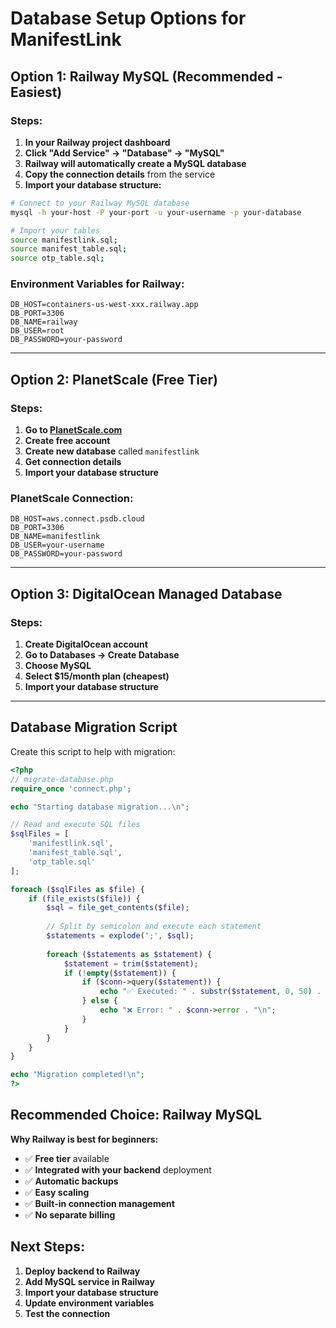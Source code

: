 # Database Setup Options for ManifestLink

## Option 1: Railway MySQL (Recommended - Easiest)

### Steps:
1. **In your Railway project dashboard**
2. **Click "Add Service" → "Database" → "MySQL"**
3. **Railway will automatically create a MySQL database**
4. **Copy the connection details** from the service
5. **Import your database structure:**

```bash
# Connect to your Railway MySQL database
mysql -h your-host -P your-port -u your-username -p your-database

# Import your tables
source manifestlink.sql;
source manifest_table.sql;
source otp_table.sql;
```

### Environment Variables for Railway:
```
DB_HOST=containers-us-west-xxx.railway.app
DB_PORT=3306
DB_NAME=railway
DB_USER=root
DB_PASSWORD=your-password
```

---

## Option 2: PlanetScale (Free Tier)

### Steps:
1. **Go to [PlanetScale.com](https://planetscale.com)**
2. **Create free account**
3. **Create new database** called `manifestlink`
4. **Get connection details**
5. **Import your database structure**

### PlanetScale Connection:
```
DB_HOST=aws.connect.psdb.cloud
DB_PORT=3306
DB_NAME=manifestlink
DB_USER=your-username
DB_PASSWORD=your-password
```

---

## Option 3: DigitalOcean Managed Database

### Steps:
1. **Create DigitalOcean account**
2. **Go to Databases → Create Database**
3. **Choose MySQL**
4. **Select $15/month plan (cheapest)**
5. **Import your database structure**

---

## Database Migration Script

Create this script to help with migration:

```php
<?php
// migrate-database.php
require_once 'connect.php';

echo "Starting database migration...\n";

// Read and execute SQL files
$sqlFiles = [
    'manifestlink.sql',
    'manifest_table.sql', 
    'otp_table.sql'
];

foreach ($sqlFiles as $file) {
    if (file_exists($file)) {
        $sql = file_get_contents($file);
        
        // Split by semicolon and execute each statement
        $statements = explode(';', $sql);
        
        foreach ($statements as $statement) {
            $statement = trim($statement);
            if (!empty($statement)) {
                if ($conn->query($statement)) {
                    echo "✅ Executed: " . substr($statement, 0, 50) . "...\n";
                } else {
                    echo "❌ Error: " . $conn->error . "\n";
                }
            }
        }
    }
}

echo "Migration completed!\n";
?>
```

## Recommended Choice: Railway MySQL

**Why Railway is best for beginners:**
- ✅ **Free tier** available
- ✅ **Integrated with your backend** deployment
- ✅ **Automatic backups**
- ✅ **Easy scaling**
- ✅ **Built-in connection management**
- ✅ **No separate billing**

## Next Steps:
1. **Deploy backend to Railway**
2. **Add MySQL service in Railway**
3. **Import your database structure**
4. **Update environment variables**
5. **Test the connection**
